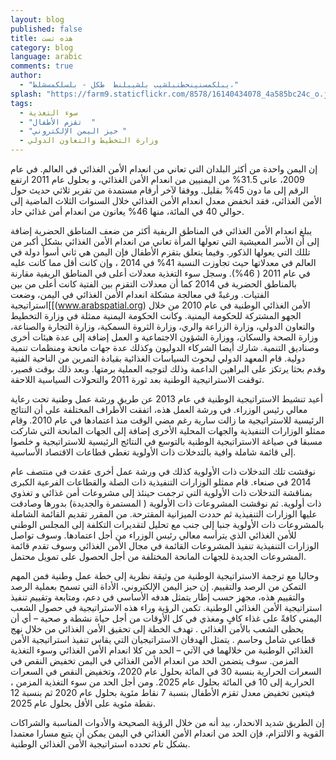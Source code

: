 ```yaml
---
layout: blog
published: false
title: هذه تست
category: blog
language: arabic
comments: true
author: 
  - "يبلكمسنينحطنبلشيب بلشيبلنط  طكل - بلسلكمسشلط،"
splash: "https://farm9.staticflickr.com/8578/16140434078_4a585bc24c_o.jpg"
tags: 
  - سوء التغذية
  - "تقزم الأطفال  "
  - "حيز اليمن الإلكتروني "
  - وزارة التخطيط والتعاون الدولي
---
```


إن اليمن واحدة من أكثر البلدان التي تعاني من انعدام الأمن الغذائي في العالم. في عام 2009، عانى 31.5% من اليمنيين من انعدام الأمن الغذائي، و بحلول عام 2011 ارتفع الرقم إلى ما دون 45% بقليل. ووفقا لآخر أرقام مستمدة من تقرير ثلاثي حديث حول الأمن الغذائي، فقد انخفض معدل انعدام الأمن الغذائي خلال السنوات الثلاث الماضية إلى حوالي 40 في المائة، منها 46% يعانون من انعدام أمن غذائي حاد. 

<!-- more -->
يبلغ انعدام الأمن الغذائي في المناطق الريفية أكثر من ضعف المناطق الحضرية  إضافة إلى  أن الأسر المعيشية التي تعولها المرأة تعاني من انعدام الأمن الغذائي بشكل أكبر من تللك التي يعولها الذكور. وفيما يتعلق بتقزم الأطفال فإن اليمن هي ثاني أسوأ دولة في العالم في معدلاتها حيث تجاوزت النسبة 41% في 2014 ، وإن كانت أقل مما كانت عليه في عام 2011 ( 46%). وسجل سوء التغذية  معدلات أعلى في المناطق الريفية مقارنة بالمناطق الحضرية في 2014 كما أن معدلات التقزم بين الفتية كانت أعلى من بين الفتيات.
ورغبةً في معالجة مشكلة انعدام الأمن الغذائي في اليمن، وضعت ]استراتيجية[(www.arabspatial.org) الأمن الغذائي الوطنية في عام 2010 من خلال الجهو المشتركة للحكومة اليمنية. وكانت الحكومة اليمنية ممثلة في وزارة التخطيط والتعاون الدولي، وزارة الزراعة والري، وزارة الثروة السمكية، وزارة التجارة والصناعة، وزارة الصحة والسكان، ووزارة الشؤون الاجتماعية و العمل إضافة إلى عدة هيئات أخرى وصناديق التنمية. شارك أيضا الشركاء الدوليون وكذلك عدة جهات مانحة          ومنظمات تنمية دولية.  قام المعهد الدولي لبحوث السياسات الغذائية بقيادة التمرين من الناحية الفنية وقدم بحثا يرتكز على البراهين الداعمة وذلك لتوجيه العملية برمتها. وبعد ذلك بوقت قصير، توقفت الاستراتيجية الوطنية بعد ثورة 2011       والتحولات السياسية اللاحقة.

أعيد تنشيط الاستراتيجية  الوطنية  في عام 2013 عن طريق ورشة عمل وطنية تحت رعاية  معالي رئيس الوزراء.  في ورشة العمل هذه، اتفقت الأطراف المختلفة على أن النتائج الرئيسية للاستراتيجية ما زالت سارية رغم مضي الوقت منذ اعتمادها في عام 2010.  وقام ممثلو الوزارات التنفيذية والجهات المحلية الأخرى إضافة إلى الجهات المانحة التي شاركت مسبقا في صياغة الاستراتيجية الوطنية بالتوسع في النتائج الرئيسية للاستراتيجية و خلصوا إلى قائمة شاملة وافية  بالتدخلات ذات الأولوية  تغطي قطاعات الاقتصاد الأساسية. 

نوقشت  تلك التدخلات ذات الأولوية  كذلك في ورشة عمل أخرى عقدت في منتصف عام 2014 في صنعاء. قام ممثلو الوزارات التنفيذية  ذات الصلة  والقطاعات الفرعية  الكبرى بمناقشة التدخلات ذات الأولوية التي ترجمت حينئذ إلى مشروعات أمن غذائي و تغذوي ذات أولوية. ثم نوقشت المشروعات ذات الأولوية ( المستمرة والجديدة) بدورها وصادقت عليها الوزارات التنفيذية ثم حددت الميزانية المقترحة. من المقرر تقديم القائمة الشاملة بالمشروعات ذات الأولوية  جنبا إلى جنب مع تحليل لتقديرات التكلفة إلى المجلس الوطني للأمن الغذائي الذي يترأسه معالي رئيس الوزراء من أجل اعتمادها. وسوف تواصل الوزارات التنفيذية تنفيذ المشروعات القائمة في مجال الأمن الغذائي وسوف تقدم قائمة المشروعات الجديدة للجهات المانحة المختلفة  من أجل الحصول على  تمويل محتمل. 

وحاليا مع ترجمة الاستراتيجية الوطنية من وثيقة نظرية إلى خطة عمل وطنية فمن المهم التمكن من الرصد والتقييم. إن حيز اليمن الإلكتروني، الأداة التي تسمح بعملية الرصد والتقييم هذه، مجهز حسب إطار يتمثل هدفه الأساسي في دعم، ومتابعة وتقييم تنفيذ استراتيجية الأمن الغذائي الوطنية. تكمن الرؤية وراء هذه الاستراتيجية في حصول الشعب اليمني كافةً على غذاء كافٍ ومغذي في كل الأوقات من أجل حياة نشطة و صحية – أي أن يحظى الشعب بالأمن الغذائي .  تهدف الخطة  إلى تحقيق الأمن الغذائي من خلال نهج قطاعي شامل وحاسم . يتمثل الهدفان الاستراتيجيان التي يقاس تنفيذ استراتيجية الأمن الغذائي الوطنية من خلالهما في الآتي – الحد من كلا انعدام الأمن الغذائي وسوء التغذية  المزمن. سوف يتضمن الحد من انعدام الأمن الغذائي في اليمن تخفيض النقص في السعرات الحرارية بنسبة 30 في المائة بحلول عام 2020، وتخفيض النقص في السعرات الحرارية إلى 10 في المائة بحلول عام 2025. ومن أجل الحد من سوء التغذية المزمن ، فيتعين تخفيض معدل تقزم الأطفال بنسبة 7 نقاط مئوية بحلول عام 2020 ثم بنسبة 12 نقطة مئوية على الأقل بحلول عام 2025.

إن الطريق شديد الانحدار،  بيد أنه من خلال الرؤية الصحيحة والأدوات المناسبة  والشراكات القوية و الالتزام، فإن الحد من انعدام الأمن الغذائي في اليمن يمكن أن يتبع مسارا معتمدا بشكل تام تحدده استراتيجية الأمن الغذائي الوطنية.

